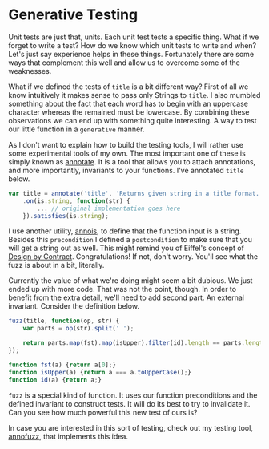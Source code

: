 # Generative Testing

Unit tests are just that, units. Each unit test tests a specific thing. What if we forget to write a test? How do we know which unit tests to write and when? Let's just say experience helps in these things. Fortunately there are some ways that complement this well and allow us to overcome some of the weaknesses.

What if we defined the tests of `title` is a bit different way? First of all we know intuitively it makes sense to pass only Strings to `title`. I also mumbled something about the fact that each word has to begin with an uppercase character whereas the remained must be lowercase. By combining these observations we can end up with something quite interesting. A way to test our little function in a `generative` manner.

As I don't want to explain how to build the testing tools, I will rather use some experimental tools of my own. The most important one of these is simply known as [annotate](https://github.com/bebraw/annotate). It is a tool that allows you to attach annotations, and more importantly, invariants to your functions. I've annotated `title` below.

```js
var title = annotate('title', 'Returns given string in a title format.')
    .on(is.string, function(str) {
        ... // original implementation goes here
    }).satisfies(is.string);
```

I use another utility, [annois](https://github.com/bebraw/annois), to define that the function input is a string. Besides this `precondition` I defined a `postcondition` to make sure that you will get a string out as well. This might remind you of Eiffel's concept of [Design by Contract](http://en.wikipedia.org/wiki/Design_by_contract). Congratulations! If not, don't worry. You'll see what the fuzz is about in a bit, literally.

Currently the value of what we're doing might seem a bit dubious. We just ended up with more code. That was not the point, though. In order to benefit from the extra detail, we'll need to add second part. An external invariant. Consider the definition below.

```js
fuzz(title, function(op, str) {
    var parts = op(str).split(' ');

    return parts.map(fst).map(isUpper).filter(id).length == parts.length;
});

function fst(a) {return a[0];}
function isUpper(a) {return a === a.toUpperCase();}
function id(a) {return a;}
```

`fuzz` is a special kind of function. It uses our function preconditions and the defined invariant to construct tests. It will do its best to try to invalidate it. Can you see how much powerful this new test of ours is?

In case you are interested in this sort of testing, check out my testing tool, [annofuzz](https://github.com/bebraw/annofuzz), that implements this idea.
